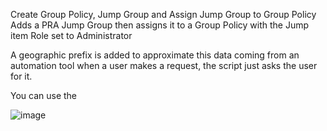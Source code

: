 Create Group Policy, Jump Group and Assign Jump Group to Group Policy
Adds a PRA Jump Group then assigns it to a Group Policy with the Jump item Role set to Administrator

A geographic prefix is added to approximate this data coming from an automation tool when a user makes a request, the script just asks the user for it.

You can use the

![image](https://github.com/butchbutchart/Jump-Group-Add-Assign/assets/42536650/8c632b2f-f3d4-4005-a374-35faedaa24e6)
